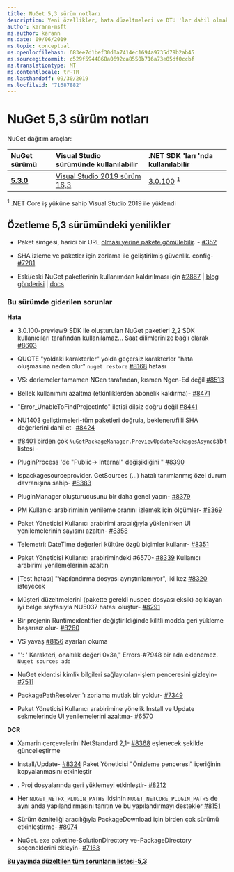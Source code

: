 ```yaml
---
title: NuGet 5,3 sürüm notları
description: Yeni özellikler, hata düzeltmeleri ve DTU 'lar dahil olmak üzere NuGet 5,3 sürüm notları.
author: karann-msft
ms.author: karann
ms.date: 09/06/2019
ms.topic: conceptual
ms.openlocfilehash: 683ee7d1bef30d0a7414ec1694a9735d79b2ab45
ms.sourcegitcommit: c529f5944868a0692ca8550b716a73e05df0ccbf
ms.translationtype: MT
ms.contentlocale: tr-TR
ms.lasthandoff: 09/30/2019
ms.locfileid: "71687882"
---
```

# <a name="nuget-53-release-notes"></a>NuGet 5,3 sürüm notları

NuGet dağıtım araçlar:

| NuGet sürümü | Visual Studio sürümünde kullanılabilir| .NET SDK 'ları 'nda kullanılabilir|
|:---|:---|:---|
| [**5.3.0**](https://nuget.org/downloads) | [Visual Studio 2019 sürüm 16,3](https://visualstudio.microsoft.com/downloads/) | [3.0.100](https://dotnet.microsoft.com/download/dotnet-core/3.0) <sup>1</sup> |

<sup>1</sup> .NET Core iş yüküne sahip Visual Studio 2019 ile yüklendi

## <a name="summary-whats-new-in-53"></a>Özetleme 5,3 sürümündeki yenilikler

* Paket simgesi, harici bir URL [olması yerine pakete gömülebilir](../reference/msbuild-targets.md#packing-an-icon-image-file). - [#352](https://github.com/NuGet/Home/issues/352)

* SHA izleme ve paketler için zorlama ile geliştirilmiş güvenlik. config- [#7281](https://github.com/NuGet/Home/issues/7281)

* Eski/eski NuGet paketlerinin kullanımdan kaldırılması için [#2867](https://github.com/NuGet/Home/issues/2867) | [blog gönderisi](https://devblogs.microsoft.com/nuget/deprecating-packages-on-nuget-org/) | [docs](https://docs.microsoft.com/en-us/nuget/nuget-org/deprecate-packages)

### <a name="issues-fixed-in-this-release"></a>Bu sürümde giderilen sorunlar

**Hata**

* 3\.0.100-preview9 SDK ile oluşturulan NuGet paketleri 2,2 SDK kullanıcıları tarafından kullanılamaz... Saat dilimlerinize bağlı olarak [#8603](https://github.com/NuGet/Home/issues/8603)

* QUOTE "yoldaki karakterler" yolda geçersiz karakterler "hata oluşmasına neden olur" `nuget restore` [#8168](https://github.com/NuGet/Home/issues/8168) hatası

* VS: derlemeler tamamen NGen tarafından, kısmen Ngen-Ed değil [#8513](https://github.com/NuGet/Home/issues/8513)

* Bellek kullanımını azaltma (etkinliklerden abonelik kaldırma)- [#8471](https://github.com/NuGet/Home/issues/8471)

* "Error_UnableToFindProjectInfo" iletisi dilsiz doğru değil [#8441](https://github.com/NuGet/Home/issues/8441)

* NU1403 geliştirmeleri-tüm paketleri doğrula, beklenen/fiili SHA değerlerini dahil et- [#8424](https://github.com/NuGet/Home/issues/8424)

* [#8401](https://github.com/NuGet/Home/issues/8401) birden çok `NuGetPackageManager.PreviewUpdatePackagesAsync`sabit listesi  - 

* PluginProcess 'de "Public-> Internal" değişikliğini " [#8390](https://github.com/NuGet/Home/issues/8390)

* Ispackagesourceprovider. GetSources (...) hatalı tanımlanmış özel durum davranışına sahip- [#8383](https://github.com/NuGet/Home/issues/8383)

* PluginManager oluşturucusunu bir daha genel yapın- [#8379](https://github.com/NuGet/Home/issues/8379)

* PM Kullanıcı arabiriminin yenileme oranını izlemek için ölçümler- [#8369](https://github.com/NuGet/Home/issues/8369)

* Paket Yöneticisi Kullanıcı arabirimi aracılığıyla yüklenirken UI yenilemelerinin sayısını azaltın- [#8358](https://github.com/NuGet/Home/issues/8358)

* Telemetri: DateTime değerleri kültüre özgü biçimler kullanır- [#8351](https://github.com/NuGet/Home/issues/8351)

* Paket Yöneticisi Kullanıcı arabirimindeki #6570- [#8339](https://github.com/NuGet/Home/issues/8339) Kullanıcı arabirimi yenilemelerinin azaltın

* [Test hatası] "Yapılandırma dosyası ayrıştırılamıyor", iki kez [#8320](https://github.com/NuGet/Home/issues/8320) isteyecek

* Müşteri düzeltmelerini (pakette gerekli nuspec dosyası eksik) açıklayan iyi belge sayfasıyla NU5037 hatası oluştur- [#8291](https://github.com/NuGet/Home/issues/8291)

* Bir projenin Runtimeıdentifier değiştirildiğinde kilitli modda geri yükleme başarısız olur- [#8260](https://github.com/NuGet/Home/issues/8260)

* VS yavaş [#8156](https://github.com/NuGet/Home/issues/8156) ayarları okuma

* "': ' Karakteri, onaltılık değeri 0x3a," Errors-#7948 bir ada eklenemez. [](https://github.com/NuGet/Home/issues/7948) `Nuget sources add`

* NuGet eklentisi kimlik bilgileri sağlayıcıları-işlem penceresini gizleyin- [#7511](https://github.com/NuGet/Home/issues/7511)

* PackagePathResolver 'ı zorlama mutlak bir yoldur- [#7349](https://github.com/NuGet/Home/issues/7349)

* Paket Yöneticisi Kullanıcı arabirimine yönelik Install ve Update sekmelerinde UI yenilemelerini azaltma- [#6570](https://github.com/NuGet/Home/issues/6570)

**DCR**

* Xamarin çerçevelerini NetStandard 2,1- [#8368](https://github.com/NuGet/Home/issues/8368) eşlenecek şekilde güncelleştirme

* Install/Update- [#8324](https://github.com/NuGet/Home/issues/8324) Paket Yöneticisi "Önizleme penceresi" içeriğinin kopyalanmasını etkinleştir

* . Proj dosyalarında geri yüklemeyi etkinleştir- [#8212](https://github.com/NuGet/Home/issues/8212)

* Her `NUGET_NETFX_PLUGIN_PATHS` ikisinin `NUGET_NETCORE_PLUGIN_PATHS` de aynı anda yapılandırmasını tanıtın ve bu yapılandırmayı destekler [#8151](https://github.com/NuGet/Home/issues/8151)

* Sürüm özniteliği aracılığıyla PackageDownload için birden çok sürümü etkinleştirme- [#8074](https://github.com/NuGet/Home/issues/8074)

* NuGet. exe paketine-SolutionDirectory ve-PackageDirectory seçeneklerini ekleyin- [#7163](https://github.com/NuGet/Home/issues/7163)

**[Bu yayında düzeltilen tüm sorunların listesi-5,3](https://github.com/nuget/home/issues?q=is%3Aissue+is%3Aclosed+milestone%3A%225.3")**
